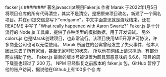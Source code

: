 facker js
########
著名javascript项目Faker.js 作者 Marak 于2022年1月5日将项目仓库的所有代码清空，其实不是清空，是把原来项目改名，新建了一个同名项目。并在git提交信息写下"endgame"，中文字面意思就是游戏结束。还在 README 中写了 "What really happened with Aaron Swartz?"
Faker.js 是十分流行的 Node.js 工具库，提供了各种类型的模拟数据，用于开发调试。 另外 colors.js 也是Marak创建项目，也非常流行。该项目使用MIT开源许可协议，许多商业公司也可以无偿使用。
Marak 所居住的公寓曾经发生了失火事件，他本人因此失去了所有家当，甚至无家可归的状态， 所以他在网络上请求捐助，有部分网友捐助了他。
Faker.js 最新的版本号被设置为颇具邪恶意味的 6.6.6，项目的周下载量也超过了 200 万。
NPM 已经恢复之前版本的 faker.js 包，GitHub 暂停了他的账户访问，据说他在Github上有100多个仓  库